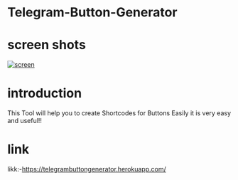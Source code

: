 # Telegram-Button-Generator
# screen shots
[
![screen](https://user-images.githubusercontent.com/88324231/134346605-bfa89686-591f-4f84-b397-dbfa3bfe8769.jpg)
](url)
# introduction
This Tool will help you to create Shortcodes for Buttons Easily
it is very easy and useful!!

# link
likk:-https://telegrambuttongenerator.herokuapp.com/
